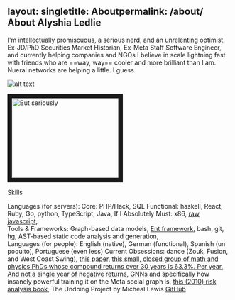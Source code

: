 layout: singletitle: Aboutpermalink: /about/
About Alyshia Ledlie
---
I'm intellectually promiscuous, a serious nerd, and an unrelenting optimist.  Ex-JD/PhD Securities Market Historian, Ex-Meta Staff Software Engineer, and currently helping companies and NGOs I believe in scale lightning fast with friends who are ==way, way== cooler and more brilliant than I am.  Nueral networks are helping a little.  I guess. 

![alt text]('../assets/AIOverlords-1.png')

<a href="https://www.youtube.com/watch?v=NtesIPuYpGo" target="_blank"><img src="http://img.youtube.com/vi/YOUTUBE_VIDEO_ID_HERE/0.jpg" 
alt="But seriously" width="240" height="180" border="10" /></a>

Skills

Languages (for servers): Core: PHP/Hack, SQL Functional: haskell, React, Ruby, Go, python, TypeScript, Java, If I Absolutely Must: x86, [raw javascript](https://www.destroyallsoftware.com/talks/wat),   
Tools & Frameworks: Graph-based data models, [Ent framework](https://www.youtube.com/watch?v=nKp_LUFk8EU), bash, git, hg, AST-based static code analysis and generation,   
Languages (for people): English (native), German (functional), Spanish (un poquito), Portuguese (even less)
Current Obsessions: dance (Zouk, Fusion, and West Coast Swing), [this paper](https://www.nature.com/articles/s41593-023-01304-9), [this small, closed group of math and physics PhDs whose compound returns over 30 years is 63.3%.  Per year.  And not a single year of negative returns](https://www.cornell-capital.com/blog/2020/02/medallion-fund-the-ultimate-counterexample.html), [GNNs](https://distill.pub/2021/gnn-intro/) and specifically how insanely powerful training it on the Meta social graph is, [this (2010) risk analysis book](https://www.amazon.com/Next-100-Years-Forecast-Century/dp/0767923057), The Undoing Project by Micheal Lewis
[GitHub](https://github.com/aledlie)
